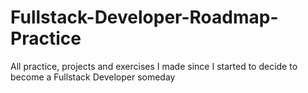 # Fullstack-Developer-Roadmap-Practice
All practice, projects and exercises I made since I started to decide to become a Fullstack Developer someday
